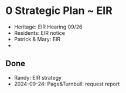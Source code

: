 # 0 Strategic Plan ~ EIR

* Heritage: EIR Hearing 09/26
* Residents: EIR notice
* Patrick &amp; Mary: EIR
* 

## Done

* Randy: EIR strategy
* 2024-09-24: Page&amp;Turnbull: request report
